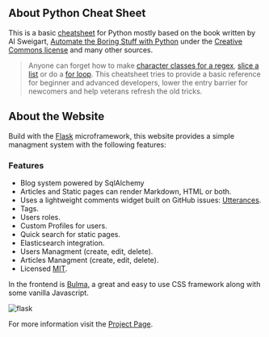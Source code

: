 ## About Python Cheat Sheet

This is a basic [cheatsheet](https://www.pythoncheatsheet.org) for Python mostly based on the book written by Al Sweigart, [Automate the Boring Stuff with Python](https://automatetheboringstuff.com/) under the [Creative Commons license](https://creativecommons.org/licenses/by-nc-sa/3.0/) and many other sources.

> Anyone can forget how to make [character classes for a regex](#Making-Your-Own-Character-Classes), [slice a list](#Getting-Sublists-with-Slices) or do a [for loop](#Using-for-Loops-with-Lists). This cheatsheet tries to provide a basic reference for beginner and advanced developers, lower the entry barrier for newcomers and help veterans refresh the old tricks.

## About the Website

Build with the [Flask](http://flask.pocoo.org/) microframework, this website provides a simple managment system with the following features:

### Features

- Blog system powered by SqlAlchemy
- Articles and Static pages can render Markdown, HTML or both.
- Uses a lightweight comments widget built on GitHub issues: [Utterances](https://github.com/utterance/utterances).
- Tags.
- Users roles.
- Custom Profiles for users.
- Quick search for static pages.
- Elasticsearch integration.
- Users Managment (create, edit, delete).
- Articles Managment (create, edit, delete).
- Licensed [MIT](https://github.com/wilfredinni/pysheetBlog/blob/master/LICENSE).

In the frontend is [Bulma](https://github.com/jgthms/bulma), a great and easy to use CSS framework along with some vanilla Javascript.

![flask](https://raw.githubusercontent.com/wilfredinni/pysheetBlog/master/img/new_post.png)

For more information visit the [Project Page](https://github.com/wilfredinni/pysheetBlog).
